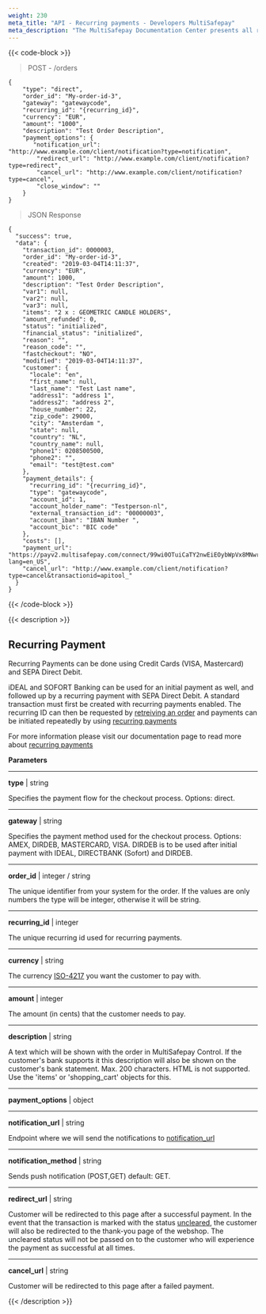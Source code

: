 ```yaml
---
weight: 230
meta_title: "API - Recurring payments - Developers MultiSafepay"
meta_description: "The MultiSafepay Documentation Center presents all relevant information about our Plugins and API. You can also find support pages for Payment Methods, Tools and General Questions as well as the contact details of our Support and Integration Teams."
---
```


{{< code-block >}}
>  POST - /orders

```shell
{
    "type": "direct",
    "order_id": "My-order-id-3",
    "gateway": "gatewaycode",
    "recurring_id": "{recurring_id}",
    "currency": "EUR",
    "amount": "1000",
    "description": "Test Order Description",
    "payment_options": {
       "notification_url": "http://www.example.com/client/notification?type=notification",
        "redirect_url": "http://www.example.com/client/notification?type=redirect",
        "cancel_url": "http://www.example.com/client/notification?type=cancel", 
        "close_window": ""
    }
}
```

> JSON Response

```shell
{
  "success": true,
  "data": {
    "transaction_id": 0000003,
    "order_id": "My-order-id-3",
    "created": "2019-03-04T14:11:37",
    "currency": "EUR",
    "amount": 1000,
    "description": "Test Order Description",
    "var1": null,
    "var2": null,
    "var3": null,
    "items": "2 x : GEOMETRIC CANDLE HOLDERS",
    "amount_refunded": 0,
    "status": "initialized",
    "financial_status": "initialized",
    "reason": "",
    "reason_code": "",
    "fastcheckout": "NO",
    "modified": "2019-03-04T14:11:37",
    "customer": {
      "locale": "en",
      "first_name": null,
      "last_name": "Test Last name",
      "address1": "address 1",
      "address2": "address 2",
      "house_number": 22,
      "zip_code": 29000,
      "city": "Amsterdam ",
      "state": null,
      "country": "NL",
      "country_name": null,
      "phone1": 0208500500,
      "phone2": "",
      "email": "test@test.com"
    },
    "payment_details": {
      "recurring_id": "{recurring_id}",
      "type": "gatewaycode",
      "account_id": 1,
      "account_holder_name": "Testperson-nl",
      "external_transaction_id": "00000003",
      "account_iban": "IBAN Number ",
      "account_bic": "BIC code"
    },
    "costs": [],
    "payment_url": "https://payv2.multisafepay.com/connect/99wi0OTuiCaTY2nwEiEOybWpVx8MNwrJ75c/?lang=en_US",
    "cancel_url": "http://www.example.com/client/notification?type=cancel&transactionid=apitool_"
  }
}
```

{{< /code-block >}}

{{< description >}}
## Recurring Payment

Recurring Payments can be done using Credit Cards (VISA, Mastercard) and SEPA Direct Debit.    

iDEAL and SOFORT Banking can be used for an initial payment as well, and followed up by a recurring payment with SEPA Direct Debit. A standard transaction must first be created with recurring payments enabled. The recurring ID can then be requested by [retreiving an order](https://docs.multisafepay.com/api/#retrieve-an-order) and payments can be initiated repeatedly by using [recurring payments](/tools/recurring-payments)

For more information please visit our documentation page to read more about [recurring payments](/tools/recurring-payments)

**Parameters**

----------------

__type__ | string

Specifies the payment flow for the checkout process. Options: direct.

----------------
__gateway__ | string

Specifies the payment method used for the checkout process. Options: AMEX, DIRDEB, MASTERCARD, VISA. DIRDEB is to be used after initial payment with IDEAL, DIRECTBANK (Sofort) and DIRDEB. 

----------------
__order_id__ | integer / string

The unique identifier from your system for the order. If the values are only numbers the type will be integer, otherwise it will be string.

----------------
__recurring_id__ | integer

The unique recurring id used for recurring payments.

----------------
__currency__ | string

The currency [ISO-4217](https://www.iso.org/iso-4217-currency-codes.html) you want the customer to pay with. 

----------------
__amount__ | integer

The amount (in cents) that the customer needs to pay.

----------------
__description__ | string

A text which will be shown with the order in MultiSafepay Control. If the customer's bank supports it this description will also be shown on the customer's bank statement. Max. 200 characters. HTML is not supported. Use the 'items' or 'shopping_cart' objects for this.

----------------
__payment_options__ | object

----------------
__notification_url__ | string

Endpoint where we will send the notifications to [notification_url](/faq/api/how-does-the-notification-url-work)

----------------
__notification_method__ | string

Sends push notification (POST,GET) default: GET.

----------------
__redirect_url__ | string

Customer will be redirected to this page after a successful payment. In the event that the transaction is marked with the status [uncleared](/faq/getting-started/glossary/#uncleared), the customer will also be redirected to the thank-you page of the webshop. The uncleared status will not be passed on to the customer who will experience the payment as successful at all times.

----------------
__cancel_url__ | string

Customer will be redirected to this page after a failed payment.


{{< /description >}}
